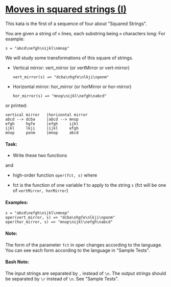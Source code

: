 # [Moves in squared strings (I)](https://www.codewars.com/kata/56dbe0e313c2f63be4000b25)

<div class="markdown prose max-w-none" id="description"><p>This kata is the first of a sequence of four about "Squared Strings".</p>
<p>You are given a string of <code>n</code> lines, each substring being <code>n</code> characters long: For example:</p>
<p><code>s = "abcd\nefgh\nijkl\nmnop"</code></p>
<p>We will study some transformations of this square of strings.</p>
<ul>
<li>Vertical mirror:
vert_mirror (or vertMirror or vert-mirror)<pre><code>vert_mirror(s) =&gt; "dcba\nhgfe\nlkji\nponm"
</code></pre>
</li>
<li>Horizontal mirror:
hor_mirror (or horMirror or hor-mirror)<pre><code>hor_mirror(s) =&gt; "mnop\nijkl\nefgh\nabcd"
</code></pre>
</li>
</ul>
<p>or printed:</p>
<pre><code>vertical mirror   |horizontal mirror   
abcd --&gt; dcba     |abcd --&gt; mnop 
efgh     hgfe     |efgh     ijkl 
ijkl     lkji     |ijkl     efgh 
mnop     ponm     |mnop     abcd 
</code></pre>
<h4 id="task">Task:</h4>
<ul>
<li>Write these two functions</li>
</ul>
<p>and</p>
<ul>
<li><p>high-order function <code>oper(fct, s)</code> where</p>
</li>
<li><p>fct is the function of one variable f to apply to the string <code>s</code>
(fct will be one of <code>vertMirror, horMirror</code>)</p>
</li>
</ul>
<h4 id="examples">Examples:</h4>
<pre><code>s = "abcd\nefgh\nijkl\nmnop"
oper(vert_mirror, s) =&gt; "dcba\nhgfe\nlkji\nponm"
oper(hor_mirror, s) =&gt; "mnop\nijkl\nefgh\nabcd"
</code></pre>
<h4 id="note">Note:</h4>
<p>The form of the parameter <code>fct</code> in oper
changes according to the language. You can see each form according to the language in "Sample Tests".</p>
<h4 id="bash-note">Bash Note:</h4>
<p>The input strings are separated by <code>,</code> instead of <code>\n</code>. The output strings should be separated by <code>\r</code> instead of <code>\n</code>. See "Sample Tests".</p>
</div>